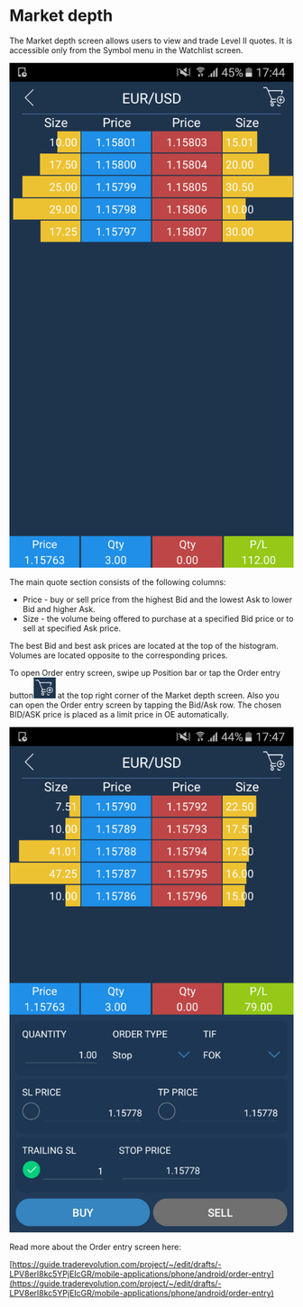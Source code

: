 # Market depth

The Market depth screen allows users to view and trade Level II quotes. It is accessible only from the Symbol menu in the Watchlist screen.

![](../../../.gitbook/assets/1%20%2820%29.png)


The main quote section consists of the following columns:

* Price - buy or sell price from the highest Bid and the lowest Ask to lower Bid and higher Ask.
* Size - the volume being offered to purchase at a specified Bid price or to sell at specified Ask price.

The best Bid and best ask prices are located at the top of the histogram. Volumes are located opposite to the corresponding prices.

To open Order entry screen, swipe up Position bar or tap the Order entry button![](../../../.gitbook/assets/2%20%2814%29.png)
at the top right corner of the Market depth screen. Also you can open the Order entry screen by tapping the Bid/Ask row. The chosen BID/ASK price is placed as a limit price in OE automatically.

![](../../../.gitbook/assets/3%20%286%29.png)

Read more about the Order entry screen here:

[https://guide.traderevolution.com/project/~/edit/drafts/-LPV8erl8kc5YPjEIcGR/mobile-applications/phone/android/order-entry](https://guide.traderevolution.com/project/~/edit/drafts/-LPV8erl8kc5YPjEIcGR/mobile-applications/phone/android/order-entry)

